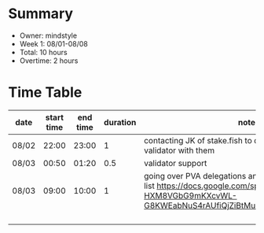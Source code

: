 # Summary
* Owner: mindstyle
* Week 1: 08/01-08/08
* Total: 10 hours
* Overtime: 2 hours

# Time Table
| date  | start time  | end time | duration  |  note |
|---|---|---|---|---|
| 08/02  | 22:00 | 23:00 | 1 | contacting JK of stake.fish to discuss harmony validator with them  |
| 08/03 | 00:50 | 01:20  | 0.5 |  validator support |
| 08/03  | 09:00 | 10:00 | 1 | going over PVA delegations and candidates + making a list https://docs.google.com/spreadsheets/d/1-HXM8VGbG9mKXcvWL-G8KWEabNuS4rAUfiQjZiBtMuE/edit#gid=1916020388  |
|   |   |   |   |   |
|   |   |   |   |   |
|   |   |   |   |   |
|   |   |   |   |   |
